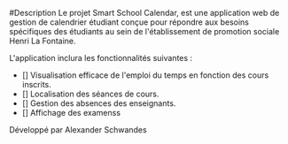 #Description
Le projet Smart School Calendar, est une application web de gestion de calendrier étudiant conçue pour répondre aux besoins spécifiques des étudiants au sein de l'établissement de promotion sociale Henri La Fontaine.

L'application inclura les fonctionnalités suivantes :

- [] Visualisation efficace de l'emploi du temps en fonction des cours inscrits.
- [] Localisation des séances de cours.
- [] Gestion des absences des enseignants.
- [] Affichage des examenss

 Développé par Alexander Schwandes
